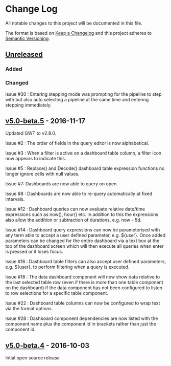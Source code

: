 # Change Log
All notable changes to this project will be documented in this file.

The format is based on [Keep a Changelog](http://keepachangelog.com/) 
and this project adheres to [Semantic Versioning](http://semver.org/).

## [Unreleased]
### Added

### Changed
Issue #30 : Entering stepping mode was prompting for the pipeline to step with but also auto selecting a pipeline at the same time and entering stepping immediately.

## [v5.0-beta.5] - 2016-11-17
Updated GWT to v2.8.0.

Issue #2 : The order of fields in the query editor is now alphabetical.

Issue #3 : When a filter is active on a dashboard table column, a filter icon now appears to indicate this.

Issue #5 : Replace() and Decode() dashboard table expression functions no longer ignore cells with null values.

Issue #7: Dashboards are now able to query on open.

Issue #8 : Dashboards are now able to re-query automatically at fixed intervals.

Issue #12 : Dashboard queries can now evaluate relative date/time expressions such as now(), hour() etc. In addition to this the expressions also allow the addition or subtraction of durations, e.g. now - 5d.

Issue #14 : Dashboard query expressions can now be parameterised with any term able to accept a user defined parameter, e.g. ${user}. Once added parameters can be changed for the entire dashboard via a text box at the top of the dashboard screen which will then execute all queries when enter is pressed or it loses focus.

Issue #16 : Dashboard table filters can also accept user defined parameters, e.g. ${user}, to perform filtering when a query is executed.

Issue #18 : The data dashboard component will now show data relative to the last selected table row (even if there is more than one table component on the dashboard) if the data component has not been configured to listen to row selections for a specific table component.

Issue #22 : Dashboard table columns can now be configured to wrap text via the format options.

Issue #28 : Dashboard component dependencies are now listed with the component name plus the component id in brackets rather than just the component id.

## [v5.0-beta.4] - 2016-10-03
Intial open source release

[Unreleased]: https://github.com/gchq/stroom/compare/v5.0-beta.5...HEAD
[v5.0-beta.5]: https://github.com/gchq/stroom/releases/tag/v5.0-beta.5
[v5.0-beta.4]: https://github.com/gchq/stroom/releases/tag/v5.0-beta.4
